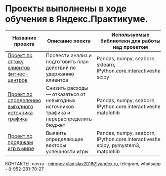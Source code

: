# Проекты выполнены в ходе обучения в Яндекс.Практикуме.  


Название проекта |  Описание поекта |  Используемые библиотеки для работы над проектом 
  --- | --- | --- 
 [ Проект по оттоку клиентов фитнес-центров](https://github.com/VLADISLAV195/data-projects/tree/main/machine-learning) | Провести анализ и подготовить план действий по удержанию клиентов | Pandas, numpy, seaborn, sklearn, IPython.core.interactiveshell, scipy 
[Проект по определению выгодного источника трафика](https://github.com/VLADISLAV195/data-projects/tree/main/bisness-metrics) |  Снизить расходы — отказаться от невыгодных источников трафика и перераспределить бюджет | Pandas, numpy, seaborn, IPython.core.interactiveshell, matplotlib 
[Проект по продажам игр в мире](https://github.com/VLADISLAV195/data-projects/tree/main/data_platforms) | Выявить определяющие векторы успешности игры | Pandas, numpy, seaborn, IPython.core.interactiveshell, scipy, pymystem3, matplotlib 

КОНТАКТЫ: почта - mironov.vladislav2016@yandex.ru, telegram, whatsapp - 8-952-281-70-27
